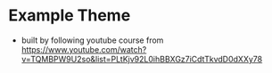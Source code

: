 # Example Theme

-   built by following youtube course from https://www.youtube.com/watch?v=TQMBPW9U2so&list=PLtKjv92L0ihBBXGz7iCdtTkvdD0dXXy78
